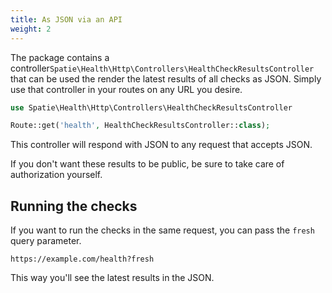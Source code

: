 ```yaml
---
title: As JSON via an API
weight: 2
---
```


The package contains a controller`Spatie\Health\Http\Controllers\HealthCheckResultsController` that can be used the render the latest results of all checks as JSON.  Simply use that controller in your routes on any URL you desire.

```php
use Spatie\Health\Http\Controllers\HealthCheckResultsController

Route::get('health', HealthCheckResultsController::class);
```

This controller will respond with JSON to any request that accepts JSON.

If you don't want these results to be public, be sure to take care of authorization yourself.

## Running the checks

If you want to run the checks in the same request, you can pass the `fresh` query parameter.

```
https://example.com/health?fresh
```

This way you'll see the latest results in the JSON.
